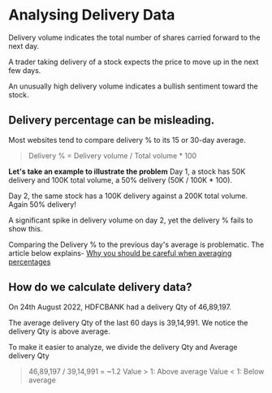 # Analysing Delivery Data
Delivery volume indicates the total number of shares carried forward to the next day.

A trader taking delivery of a stock expects the price to move up in the next few days.

An unusually high delivery volume indicates a bullish sentiment toward the stock.

## Delivery percentage can be misleading.
Most websites tend to compare delivery % to its 15 or 30-day average.
> Delivery % = Delivery volume / Total volume * 100

**Let's take an example to illustrate the problem**
Day 1, a stock has 50K delivery and 100K total volume,
a 50% delivery (50K / 100K * 100).

Day 2, the same stock has a 100K delivery against a 200K total volume. Again 50% delivery!

A significant spike in delivery volume on day 2, yet the delivery % fails to show this.

Comparing the Delivery % to the previous day's average is problematic. The article below explains-
[Why you should be careful when averaging percentages](https://www.robertoreif.com/blog/2018/1/7/why-you-should-be-careful-when-averaging-percentages)

## How do we calculate delivery data?
On 24th August 2022, HDFCBANK had a delivery Qty of 46,89,197.

The average delivery Qty of the last 60 days is 39,14,991. We notice the delivery Qty is above average.

To make it easier to analyze, we divide the delivery Qty and Average delivery Qty
> 46,89,197 / 39,14,991 = ~1.2
Value > 1: Above average
Value < 1: Below average
